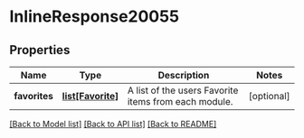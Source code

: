 # InlineResponse20055

## Properties
Name | Type | Description | Notes
------------ | ------------- | ------------- | -------------
**favorites** | [**list[Favorite]**](Favorite.md) | A list of the users Favorite items from each module. | [optional] 

[[Back to Model list]](../README.md#documentation-for-models) [[Back to API list]](../README.md#documentation-for-api-endpoints) [[Back to README]](../README.md)

